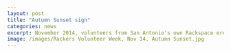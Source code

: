 ```yaml
---
layout: post
title: "Autumn Sunset sign"
categories: news
excerpt: November 2014, volunteers from San Antonio's own Rackspace erect sign they also designed and constructed. FOTP members Joann Hilliard, left ... Gary Fisher, right.
image: /images/Rackers Volunteer Week, Nov 14, Autumn Sunset.jpg
---
```


